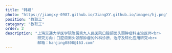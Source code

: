 ```yaml
---
title: "韩婧"
photo: "https://jiangxy-0987.github.io/JiangXY.github.io/images/hj.png"
position: "教职工"
category: "教职工"
order: 2
description: "上海交通大学医学院附属第九人民医院口腔颌面头颈肿瘤科主治医师<br>
              研究方向：口腔颌面头颈部肿瘤的外科诊断、治疗及转化应用研究<br>
              邮箱：hanjing0808@163.com"
---
```

